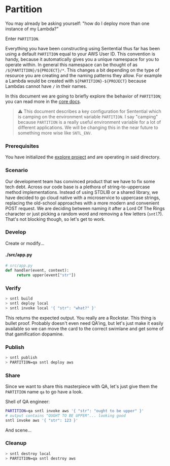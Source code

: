# Partition

You may already be asking yourself: "how do I deploy more than one instance of my Lambda?"

Enter `PARTITION`.

Everything you have been constructing using Sentential thus far has been using a default `PARTITION` equal to your AWS User ID. This convention is handy, because it automatically gives you a unique namespace for you to operate within. In general this namespace can be thought of as `/${PARTITION}/${PROJECT}/*`. This changes a bit depending on the type of resource you are creating and the naming patterns they allow. For example a Lambda would be created with `${PARTITION}-${PROJECT}` because Lambdas cannot have `/` in their names.

In this document we are going to briefly explore the behavior of `PARTITION`; you can read more in the [core docs](https://github.com/linecard/sentential/wiki/Core).

> :warning: This document describes a key configuration for Sentential which is camping on the environment variable `PARTITION`. I say "camping" because `PARTITION` is a really useful environment variable for a lot of different applications. We will be changing this in the near future to something more wise like `SNTL_ENV`.

### Prerequisites

You have initialized the [explore project](/explore/project) and are operating in said directory.

### Scenario

Our development team has convinced product that we have to fix some tech debt. Across our code base is a plethora of string-to-uppercase method implementations. Instead of using STDLIB or a shared library, we have decided to go cloud native with a microservice to uppercase strings, replacing the old-school approaches with a more modern and convenient POST request. We are deciding between naming it after a Lord Of The Rings character or just picking a random word and removing a few letters (`sntl`?). That's not blocking though, so let's get to work.

### Develop

Create or modify...

<!-- tabs:start -->

#### **./src/app.py**

```python
# src/app.py
def handler(event, context):
     return upper(event["str"])
```

<!-- tabs:end -->


### Verify

```bash
> sntl build
> sntl deploy local
> sntl invoke local '{ "str": "what?" }'
```

This returns the expected output. You really are a Rockstar. This thing is bullet proof. Probably doesn't even need QA'ing, but let's just make it easily available so we can move the card to the correct swimlane and get some of that gamification dopamine.

### Publish

```bash
> sntl publish
> PARTITION=qa sntl deploy aws
```

### Share
Since we want to share this masterpiece with QA, let's just give them the `PARTITION` name `qa` to go have a look.

Shell of QA engineer:
```bash
PARTITION=qa sntl invoke aws '{ "str": "ought to be upper" }'
# output contains "OUGHT TO BE UPPER"... looking good
sntl invoke aws '{ "str": 123 }'
```

And scene...

### Cleanup

```bash
> sntl destroy local
> PARTITION=qa sntl destroy aws
```
